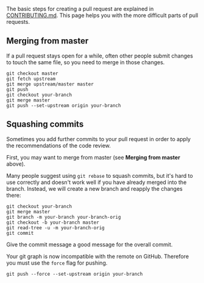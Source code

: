 The basic steps for creating a pull request are explained in [CONTRIBUTING.md](https://github.com/junit-team/junit/blob/master/CONTRIBUTING.md). This page helps you with the more difficult parts of pull requests.

## Merging from master

If a pull request stays open for a while, often other people submit changes to touch the same file, so you need to merge in those changes.

    git checkout master
    git fetch upstream
    git merge upstream/master master
    git push
    git checkout your-branch
    git merge master
    git push --set-upstream origin your-branch

## Squashing commits

Sometimes you add further commits to your pull request in order to apply the recommendations of the
code review.

First, you may want to merge from master (see **Merging from master** above).

Many people suggest using `git rebase` to squash commits, but it's hard to use correctly and doesn't work well if you have already merged into the branch. Instead, we will create a new branch and reapply the changes there:

    git checkout your-branch
    git merge master
    git branch -m your-branch your-branch-orig
    git checkout -b your-branch master
    git read-tree -u -m your-branch-orig
    git commit

Give the commit message a good message for the overall commit.

Your git graph is now incompatible with the remote on GitHub. Therefore you must use the `force`
flag for pushing.

    git push --force --set-upstream origin your-branch
